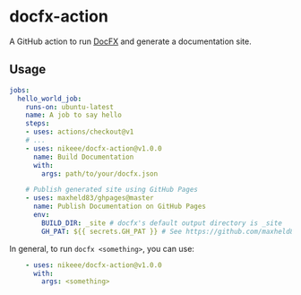 # docfx-action
A GitHub action to run [DocFX](https://dotnet.github.io/docfx/) and generate a documentation site.

## Usage
```yaml
jobs:
  hello_world_job:
    runs-on: ubuntu-latest
    name: A job to say hello
    steps:
    - uses: actions/checkout@v1
    # ...
    - uses: nikeee/docfx-action@v1.0.0
      name: Build Documentation
      with:
        args: path/to/your/docfx.json

    # Publish generated site using GitHub Pages
    - uses: maxheld83/ghpages@master
      name: Publish Documentation on GitHub Pages
      env:
        BUILD_DIR: _site # docfx's default output directory is _site
        GH_PAT: ${{ secrets.GH_PAT }} # See https://github.com/maxheld83/ghpages
```

In general, to run `docfx <something>`, you can use:
```yaml
    - uses: nikeee/docfx-action@v1.0.0
      with:
        args: <something>
```
